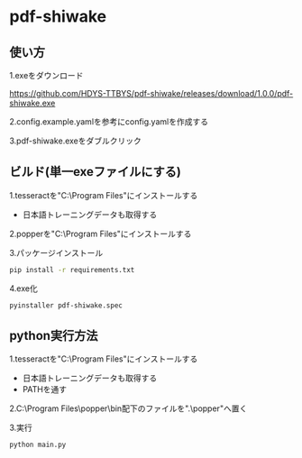 # pdf-shiwake

## 使い方

1.exeをダウンロード

<https://github.com/HDYS-TTBYS/pdf-shiwake/releases/download/1.0.0/pdf-shiwake.exe>

2.config.example.yamlを参考にconfig.yamlを作成する

3.pdf-shiwake.exeをダブルクリック

## ビルド(単一exeファイルにする)

1.tesseractを"C:\Program Files\"にインストールする

- 日本語トレーニングデータも取得する

2.popperを"C:\Program Files\"にインストールする

3.パッケージインストール

```bash
pip install -r requirements.txt
```

4.exe化

```bash
pyinstaller pdf-shiwake.spec
```

## python実行方法

1.tesseractを"C:\Program Files\"にインストールする

- 日本語トレーニングデータも取得する
- PATHを通す

2.C:\Program Files\popper\bin配下のファイルを".\popper"へ置く

3.実行

```bash
python main.py
```
